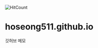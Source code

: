 ![HitCount](http://hits.dwyl.com/hoseong511/hoseong511.github.io.svg)
# hoseong511.github.io
깃허브 메모
